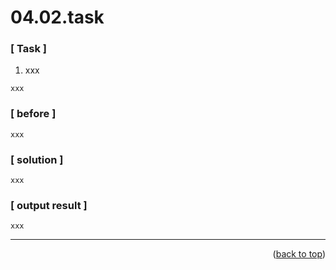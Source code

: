 <a name="topage"></a>

# 04.02.task

### [ Task ]
  1. xxx

```
xxx
```

### [ before ]

```
xxx
```

### [ solution ]

```
xxx
```

### [ output result ]

```
xxx
```

-----


<p align="right">(<a href="#topage">back to top</a>)</p>
<br/>
<br/>
